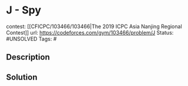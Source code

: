 # J - Spy

contest: [[CFICPC/103466/103466|The 2019 ICPC Asia Nanjing Regional Contest]]
url: https://codeforces.com/gym/103466/problem/J
Status: #UNSOLVED
Tags: #

## Description

## Solution

